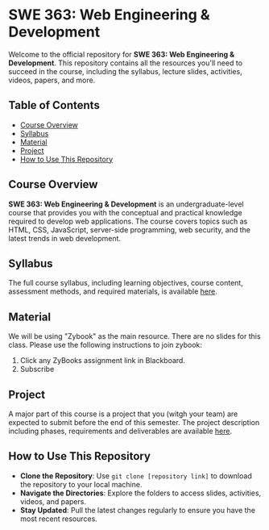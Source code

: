# SWE 363: Web Engineering & Development

Welcome to the official repository for **SWE 363: Web Engineering & Development**. This repository contains all the resources you'll need to succeed in the course, including the syllabus, lecture slides, activities, videos, papers, and more.

## Table of Contents
- [Course Overview](#course-overview)
- [Syllabus](#syllabus)
- [Material](#lecture-slides)
- [Project](#project)
- [How to Use This Repository](#how-to-use-this-repository)

## Course Overview
**SWE 363: Web Engineering & Development** is an undergraduate-level course that provides you with the conceptual and practical knowledge required to develop web applications. The course covers topics such as HTML, CSS, JavaScript, server-side programming, web security, and the latest trends in web development.

## Syllabus
The full course syllabus, including learning objectives, course content, assessment methods, and required materials, is available [here](./syllabus.md).

## Material
We will be using "Zybook" as the main resource. There are no slides for this class. Please use the following instructions to join zybook:
1. Click any ZyBooks assignment link in Blackboard.
2. Subscribe

## Project
A major part of this course is a  project that you (witgh your team) are expected to submit before the end of this semester. The project description including phases, requirements and deliverables are available [here](./term_project.md).

## How to Use This Repository
- **Clone the Repository**: Use `git clone [repository link]` to download the repository to your local machine.
- **Navigate the Directories**: Explore the folders to access slides, activities, videos, and papers.
- **Stay Updated**: Pull the latest changes regularly to ensure you have the most recent resources.

